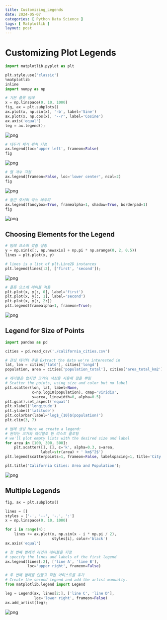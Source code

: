 ```yaml
---
title: Customizing_Legends
date: 2024-05-07
categories: [ Python Data Science ]
tags: [ Matplotlib ]
layout: post
---
```


# Customizing Plot Legends

```python
import matplotlib.pyplot as plt

plt.style.use('classic')
%matplotlib
inline
import numpy as np
```

```python
# 기본 플롯 범례
x = np.linspace(0, 10, 1000)
fig, ax = plt.subplots()
ax.plot(x, np.sin(x), '-b', label='Sine')
ax.plot(x, np.cos(x), '--r', label='Cosine')
ax.axis('equal')
leg = ax.legend();
```

![png](Customizing_Legends_files/Customizing_Legends_2_0.png)

```python
# 테두리 제거 위치 지정
ax.legend(loc='upper left', frameon=False)
fig
```

![png](Customizing_Legends_files/Customizing_Legends_3_0.png)

```python
# 열 개수 지정
ax.legend(frameon=False, loc='lower center', ncol=2)
fig
```

![png](Customizing_Legends_files/Customizing_Legends_4_0.png)

```python
# 둥근 모서리 박스 테두리
ax.legend(fancybox=True, framealpha=1, shadow=True, borderpad=1)
fig
```

![png](Customizing_Legends_files/Customizing_Legends_5_0.png)

## Choosing Elements for the Legend

```python
# 범례 요소의 맞춤 설정
y = np.sin(x[:, np.newaxis] + np.pi * np.arange(0, 2, 0.5))
lines = plt.plot(x, y)

# lines is a list of plt.Line2D instances
plt.legend(lines[:2], ['first', 'second']);
```

![png](Customizing_Legends_files/Customizing_Legends_7_0.png)

```python
# 플롯 요소에 레이블 적용
plt.plot(x, y[:, 0], label='first')
plt.plot(x, y[:, 1], label='second')
plt.plot(x, y[:, 2:])
plt.legend(framealpha=1, frameon=True);
```

![png](Customizing_Legends_files/Customizing_Legends_8_0.png)

## Legend for Size of Points

```python
import pandas as pd

cities = pd.read_csv('./california_cities.csv')

# 관심 데이터 추출 Extract the data we're interested in
lat, lon = cities['latd'], cities['longd']
population, area = cities['population_total'], cities['area_total_km2']

# 레이블은 없지만 크기와 색상을 사용해 점을 뿌림
# Scatter the points, using size and color but no label
plt.scatter(lon, lat, label=None,
            c=np.log10(population), cmap='viridis',
            s=area, linewidth=0, alpha=0.5)
plt.gca().set_aspect('equal')
plt.xlabel('longitude')
plt.ylabel('latitude')
plt.colorbar(label='log$_{10}$(population)')
plt.clim(3, 7)

# 범례 생성 Here we create a legend:
# 원하는 크기와 레이블로 빈 리스트 플로팅
# we'll plot empty lists with the desired size and label
for area in [100, 300, 500]:
    plt.scatter([], [], c='k', alpha=0.3, s=area,
                label=str(area) + ' km$^2$')
plt.legend(scatterpoints=1, frameon=False, labelspacing=1, title='City Area')

plt.title('California Cities: Area and Population');
```

![png](Customizing_Legends_files/Customizing_Legends_10_0.png)

## Multiple Legends

```python
fig, ax = plt.subplots()

lines = []
styles = ['-', '--', '-.', ':']
x = np.linspace(0, 10, 1000)

for i in range(4):
    lines += ax.plot(x, np.sin(x - i * np.pi / 2),
                     styles[i], color='black')
ax.axis('equal')

# 첫 번째 범례의 라인과 레이블을 지정
# specify the lines and labels of the first legend
ax.legend(lines[:2], ['line A', 'line B'],
          loc='upper right', frameon=False)

# 두 번째 범례를 만들고 직접 아티스트를 추가
# Create the second legend and add the artist manually.
from matplotlib.legend import Legend

leg = Legend(ax, lines[2:], ['line C', 'line D'],
             loc='lower right', frameon=False)
ax.add_artist(leg);
```

![png](Customizing_Legends_files/Customizing_Legends_12_0.png)
    

